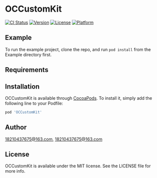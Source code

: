 # OCCustomKit

[![CI Status](https://img.shields.io/travis/18210437675@163.com/OCCustomKit.svg?style=flat)](https://travis-ci.org/18210437675@163.com/OCCustomKit)
[![Version](https://img.shields.io/cocoapods/v/OCCustomKit.svg?style=flat)](https://cocoapods.org/pods/OCCustomKit)
[![License](https://img.shields.io/cocoapods/l/OCCustomKit.svg?style=flat)](https://cocoapods.org/pods/OCCustomKit)
[![Platform](https://img.shields.io/cocoapods/p/OCCustomKit.svg?style=flat)](https://cocoapods.org/pods/OCCustomKit)

## Example

To run the example project, clone the repo, and run `pod install` from the Example directory first.

## Requirements

## Installation

OCCustomKit is available through [CocoaPods](https://cocoapods.org). To install
it, simply add the following line to your Podfile:

```ruby
pod 'OCCustomKit'
```

## Author

18210437675@163.com, 18210437675@163.com

## License

OCCustomKit is available under the MIT license. See the LICENSE file for more info.
